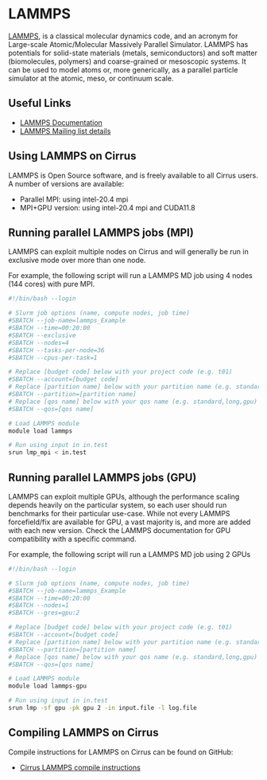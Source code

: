 # LAMMPS

[LAMMPS](http://lammps.sandia.gov/), is a classical molecular dynamics
code, and an acronym for Large-scale Atomic/Molecular Massively Parallel
Simulator. LAMMPS has potentials for solid-state materials (metals,
semiconductors) and soft matter (biomolecules, polymers) and
coarse-grained or mesoscopic systems. It can be used to model atoms or,
more generically, as a parallel particle simulator at the atomic, meso,
or continuum scale.

## Useful Links

- [LAMMPS Documentation](https://lammps.sandia.gov/doc/Manual.html)
- [LAMMPS Mailing list details](https://lammps.sandia.gov/mail.html)

## Using LAMMPS on Cirrus

LAMMPS is Open Source software, and is freely available to all Cirrus
users. A number of versions are available:

- Parallel MPI: using intel-20.4 mpi
- MPI+GPU version: using intel-20.4 mpi and CUDA11.8

## Running parallel LAMMPS jobs (MPI)

LAMMPS can exploit multiple nodes on Cirrus and will generally be run in
exclusive mode over more than one node.

For example, the following script will run a LAMMPS MD job using 4 nodes
(144 cores) with pure MPI.

```bash
#!/bin/bash --login

# Slurm job options (name, compute nodes, job time)
#SBATCH --job-name=lammps_Example
#SBATCH --time=00:20:00
#SBATCH --exclusive
#SBATCH --nodes=4
#SBATCH --tasks-per-node=36
#SBATCH --cpus-per-task=1

# Replace [budget code] below with your project code (e.g. t01)
#SBATCH --account=[budget code]
# Replace [partition name] below with your partition name (e.g. standard,gpu)
#SBATCH --partition=[partition name]
# Replace [qos name] below with your qos name (e.g. standard,long,gpu)
#SBATCH --qos=[qos name]

# Load LAMMPS module
module load lammps

# Run using input in in.test
srun lmp_mpi < in.test
```

## Running parallel LAMMPS jobs (GPU)

LAMMPS can exploit multiple GPUs, although the performance scaling
depends heavily on the particular system, so each user should run
benchmarks for their particular use-case. While not every LAMMPS
forcefield/fix are available for GPU, a vast majority is, and more are
added with each new version. Check the LAMMPS documentation for GPU
compatibility with a specific command.

For example, the following script will run a LAMMPS MD job using 2 GPUs

```bash
#!/bin/bash --login

# Slurm job options (name, compute nodes, job time)
#SBATCH --job-name=lammps_Example
#SBATCH --time=00:20:00
#SBATCH --nodes=1
#SBATCH --gres=gpu:2

# Replace [budget code] below with your project code (e.g. t01)
#SBATCH --account=[budget code]
# Replace [partition name] below with your partition name (e.g. standard,gpu)
#SBATCH --partition=[partition name]
# Replace [qos name] below with your qos name (e.g. standard,long,gpu)
#SBATCH --qos=[qos name]

# Load LAMMPS module
module load lammps-gpu

# Run using input in in.test
srun lmp -sf gpu -pk gpu 2 -in input.file -l log.file
```

## Compiling LAMMPS on Cirrus

Compile instructions for LAMMPS on Cirrus can be found on GitHub:

- [Cirrus LAMMPS compile instructions](https://github.com/hpc-uk/build-instructions/tree/main/apps/LAMMPS)

